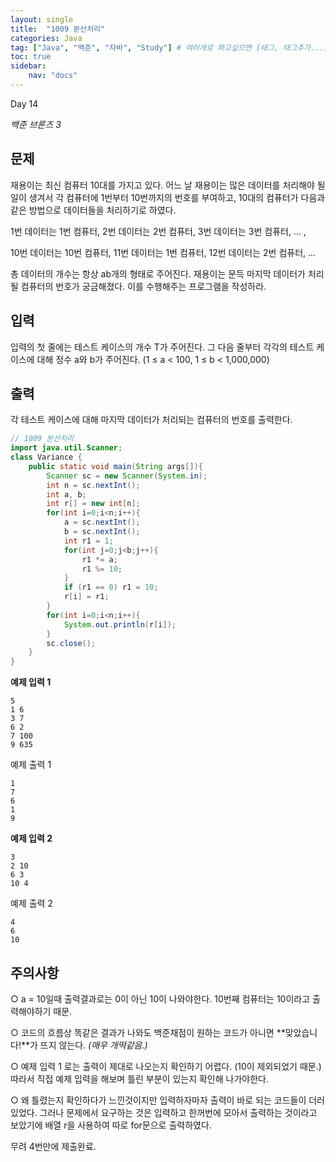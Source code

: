 ```yaml
---
layout: single
title:  "1009 분산처리"
categories: Java
tag: ["Java", "백준", "자바", "Study"] # 여러개로 하고싶으면 [태그, 태그추가...]
toc: true
sidebar:
    nav: "docs"
---
```


Day 14

*백준 브론즈 3*





## 문제

재용이는 최신 컴퓨터 10대를 가지고 있다. 어느 날 재용이는 많은 데이터를 처리해야 될 일이 생겨서 각 컴퓨터에 1번부터 10번까지의 번호를 부여하고, 10대의 컴퓨터가 다음과 같은 방법으로 데이터들을 처리하기로 하였다.

1번 데이터는 1번 컴퓨터, 2번 데이터는 2번 컴퓨터, 3번 데이터는 3번 컴퓨터, ... ,

10번 데이터는 10번 컴퓨터, 11번 데이터는 1번 컴퓨터, 12번 데이터는 2번 컴퓨터, ...

총 데이터의 개수는 항상 ab개의 형태로 주어진다. 재용이는 문득 마지막 데이터가 처리될 컴퓨터의 번호가 궁금해졌다. 이를 수행해주는 프로그램을 작성하라.





## 입력

입력의 첫 줄에는 테스트 케이스의 개수 T가 주어진다. 그 다음 줄부터 각각의 테스트 케이스에 대해 정수 a와 b가 주어진다. (1 ≤ a < 100, 1 ≤ b < 1,000,000)





## 출력

각 테스트 케이스에 대해 마지막 데이터가 처리되는 컴퓨터의 번호를 출력한다.





```java
// 1009 분산처리
import java.util.Scanner;
class Variance {
    public static void main(String args[]){
        Scanner sc = new Scanner(System.in);
        int n = sc.nextInt(); 
        int a, b;
        int r[] = new int[n];
        for(int i=0;i<n;i++){
            a = sc.nextInt();
            b = sc.nextInt();
            int r1 = 1;
            for(int j=0;j<b;j++){               
                r1 *= a;
                r1 %= 10;
            }
            if (r1 == 0) r1 = 10; 
            r[i] = r1;
        }
        for(int i=0;i<n;i++){
            System.out.println(r[i]);
        }
        sc.close();
    }
}
```





**예제 입력 1**

```
5
1 6
3 7
6 2
7 100
9 635
```

예제 출력 1

```
1
7
6
1
9
```



**예제 입력 2**

```
3
2 10
6 3
10 4
```

예제 출력 2

```
4 
6 
10
```





## 주의사항

○ a = 10일때 출력결과로는 0이 아닌 10이 나와야한다. 10번째 컴퓨터는 10이라고 출력해야하기 때문.

○ 코드의 흐름상 똑같은 결과가 나와도 백준채점이 원하는 코드가 아니면 **맞았습니다!**가 뜨지 않는다. *(매우 개떡같음.)*

○ 예제 입력 1 로는 출력이 제대로 나오는지 확인하기 어렵다. (10이 제외되었기 때문.) 따라서 직접 예제 입력을 해보며 틀린 부분이 있는지 확인해 나가야한다. 

○  왜 틀렸는지 확인하다가 느낀것이지만 입력하자마자 출력이 바로 되는 코드들이 더러 있었다. 그러나 문제에서 요구하는 것은 입력하고 한꺼번에 모아서 출력하는 것이라고 보았기에 배열 r을 사용하여 따로 for문으로 출력하였다. 



무려 4번만에 제출완료.

